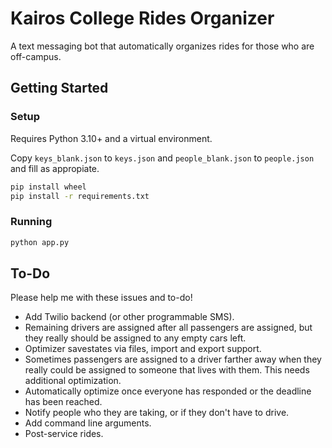 # Kairos College Rides Organizer

A text messaging bot that automatically organizes rides for those who are off-campus.

## Getting Started

### Setup

Requires Python 3.10+ and a virtual environment.

Copy `keys_blank.json` to `keys.json` and `people_blank.json` to `people.json` and fill as appropiate.

```bash
pip install wheel
pip install -r requirements.txt
```

### Running

```bash
python app.py
```

## To-Do

Please help me with these issues and to-do!

* Add Twilio backend (or other programmable SMS).
* Remaining drivers are assigned after all passengers are assigned, but they really should be assigned to any empty cars left.
* Optimizer savestates via files, import and export support.
* Sometimes passengers are assigned to a driver farther away when they really could be assigned to someone that lives with them. This needs additional optimization.
* Automatically optimize once everyone has responded or the deadline has been reached.
* Notify people who they are taking, or if they don't have to drive.
* Add command line arguments.
* Post-service rides.
